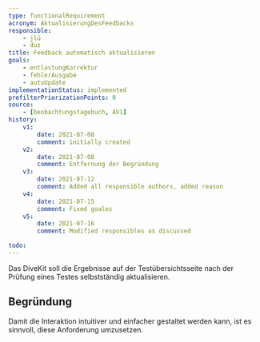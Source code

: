 ```yaml
---
type: functionalRequirement
acronym: AktualisierungDesFeedbacks
responsible:
    - jlü
    - duz
title: Feedback automatisch aktualisieren
goals: 
    - entlastungKorrektur
    - fehlerAusgabe
    - autoUpdate
implementationStatus: implemented
prefilterPriorizationPoints: 0
source:
    - [beobachtungstagebuch, AV1]
history:
    v1:
        date: 2021-07-08
        comment: initially created
    v2:
        date: 2021-07-08
        comment: Entfernung der Begründung
    v3:
        date: 2021-07-12
        comment: Added all responsible authors, added reason
    v4:
        date: 2021-07-15
        comment: Fixed goales
    v5: 
        date: 2021-07-16
        comment: Modified responsibles as discussed

todo: 
---
```


Das DiveKit soll die Ergebnisse auf der Testübersichtsseite nach der Prüfung eines Testes selbstständig aktualisieren.

## Begründung
Damit die Interaktion intuitiver und einfacher gestaltet werden kann, ist es sinnvoll, diese Anforderung umzusetzen.
